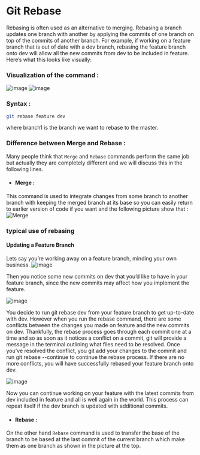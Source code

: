 
# Git Rebase

Rebasing is often used as an alternative to merging. Rebasing a branch updates one branch with another by applying the commits of one branch on top of the commits of another branch. For example, if working on a feature branch that is out of date with a dev branch, rebasing the feature branch onto dev will allow all the new commits from dev to be included in feature. Here’s what this looks like visually:

### Visualization of the command :
![image](https://user-images.githubusercontent.com/54790525/138965417-52f36e80-fbd1-4eaa-8914-1a228988c4f4.png)
![image](https://user-images.githubusercontent.com/54790525/138965429-87265772-b89a-4a31-9deb-3a902d885540.png)


### Syntax : 
```bash
git rebase feature dev
```
where branch1 is the branch we want to rebase to the master.

### Difference between Merge and Rebase : 
Many people think that `Merge` and `Rebase` commands perform the same job but actually they are completely different and we will discuss this in the following lines.

-  #### Merge : 
  This command is used to integrate changes from some branch to another branch with keeping the merged branch at its base so you can easily return to earlier version of code if you want and the following picture show that : 
  ![Merge](https://i.imgur.com/jD4yhZ5.png)

### typical use of rebasing
#### Updating a Feature Branch
Lets say you’re working away on a feature branch, minding your own business.
![image](https://user-images.githubusercontent.com/54790525/138965621-337737eb-6758-4556-891b-54795a4735df.png)

Then you notice some new commits on dev that you’d like to have in your feature branch, since the new commits may affect how you implement the feature.

![image](https://user-images.githubusercontent.com/54790525/138965666-88f517f6-2906-4c7e-8937-e53404812c21.png)


You decide to run git rebase dev from your feature branch to get up-to-date with dev.
However when you run the rebase command, there are some conflicts between the changes you made on feature and the new commits on dev. Thankfully, the rebase process goes through each commit one at a time and so as soon as it notices a conflict on a commit, git will provide a message in the terminal outlining what files need to be resolved. Once you’ve resolved the conflict, you git add your changes to the commit and run git rebase --continue to continue the rebase process. If there are no more conflicts, you will have successfully rebased your feature branch onto dev.

![image](https://user-images.githubusercontent.com/54790525/138965979-f207053e-afcf-49a6-a392-fe4fd530011a.png)

Now you can continue working on your feature with the latest commits from dev included in feature and all is well again in the world. This process can repeat itself if the dev branch is updated with additional commits.

  - #### Rebase :
  On the other hand `Rebase` command is used to transfer the base of the branch to be based at the last commit of the current branch which make them as one branch as shown in the picture at the top.
